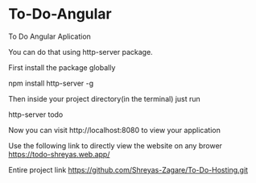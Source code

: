 # To-Do-Angular
To Do Angular Aplication

You can do that using http-server package.

First install the package globally

npm install http-server -g

Then inside your project directory(in the terminal) just run

http-server todo

Now you can visit http://localhost:8080 to view your application

Use the following link to directly view the website on any brower
https://todo-shreyas.web.app/ 

Entire project link
https://github.com/Shreyas-Zagare/To-Do-Hosting.git
